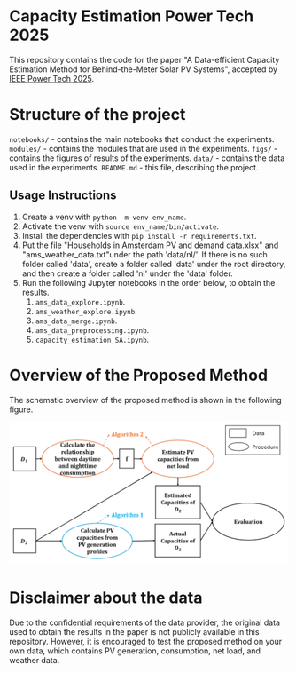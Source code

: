 # Capacity Estimation Power Tech 2025
This repository contains the code for the paper "A Data-efficient Capacity Estimation Method for Behind-the-Meter Solar PV Systems", accepted by [IEEE Power Tech 2025](https://2025.ieee-powertech.org/).

# Structure of the project
`notebooks/` - contains the main notebooks that conduct the experiments.
`modules/` - contains the modules that are used in the experiments.
`figs/` - contains the figures of results of the experiments.
`data/` - contains the data used in the experiments.
`README.md` - this file, describing the project.


## Usage Instructions
1. Create a venv with `python -m venv env_name`.
2. Activate the venv with `source env_name/bin/activate`.
3. Install the dependencies with `pip install -r requirements.txt`.
4. Put the file "Households in Amsterdam PV and demand data.xlsx" and "ams_weather_data.txt"under the path 'data/nl/'. If there is no such folder called 'data', create a folder called 'data' under the root directory, and then create a folder called 'nl' under the 'data' folder.
5. Run the following Jupyter notebooks in the order below, to obtain the results.
   1. `ams_data_explore.ipynb`.
   2. `ams_weather_explore.ipynb`.
   3. `ams_data_merge.ipynb`.
   4. `ams_data_preprocessing.ipynb`.
   5. `capacity_estimation_SA.ipynb`.

# Overview of the Proposed Method

The schematic overview of the proposed method is shown in the following figure.

![alt text](./figs/descriptions/info_flow.png)

# Disclaimer about the data
Due to the confidential requirements of the data provider, the original data used to obtain the results in the paper is not publicly available in this repository. However, it is encouraged to test the proposed method on your own data, which contains PV generation, consumption, net load, and weather data.




